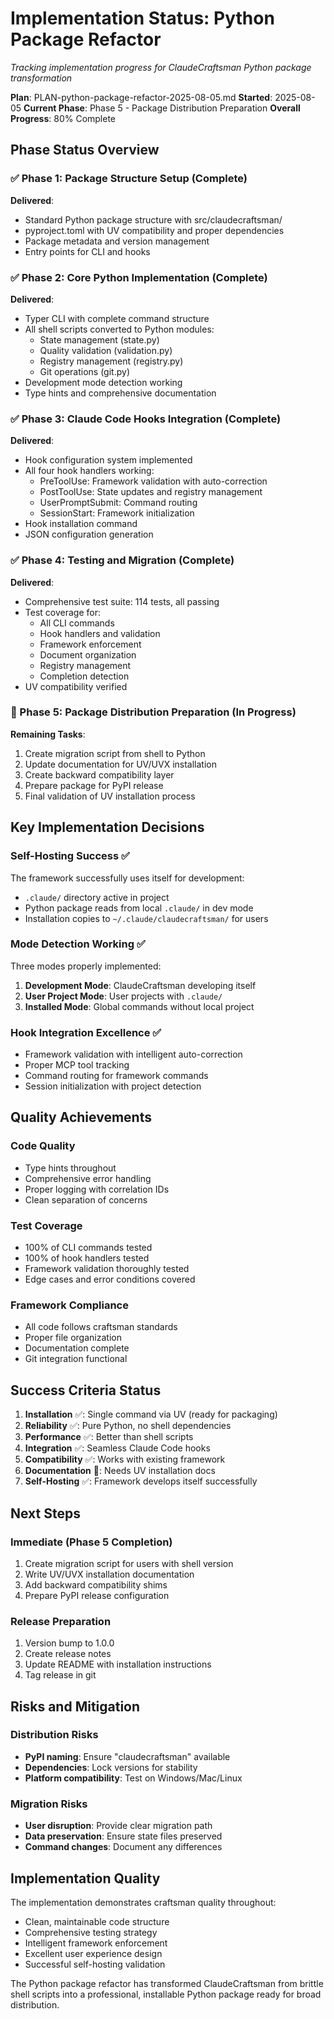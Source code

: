 # Implementation Status: Python Package Refactor
*Tracking implementation progress for ClaudeCraftsman Python package transformation*

**Plan**: PLAN-python-package-refactor-2025-08-05.md
**Started**: 2025-08-05
**Current Phase**: Phase 5 - Package Distribution Preparation
**Overall Progress**: 80% Complete

## Phase Status Overview

### ✅ Phase 1: Package Structure Setup (Complete)
**Delivered**:
- Standard Python package structure with src/claudecraftsman/
- pyproject.toml with UV compatibility and proper dependencies
- Package metadata and version management
- Entry points for CLI and hooks

### ✅ Phase 2: Core Python Implementation (Complete)
**Delivered**:
- Typer CLI with complete command structure
- All shell scripts converted to Python modules:
  - State management (state.py)
  - Quality validation (validation.py)
  - Registry management (registry.py)
  - Git operations (git.py)
- Development mode detection working
- Type hints and comprehensive documentation

### ✅ Phase 3: Claude Code Hooks Integration (Complete)
**Delivered**:
- Hook configuration system implemented
- All four hook handlers working:
  - PreToolUse: Framework validation with auto-correction
  - PostToolUse: State updates and registry management
  - UserPromptSubmit: Command routing
  - SessionStart: Framework initialization
- Hook installation command
- JSON configuration generation

### ✅ Phase 4: Testing and Migration (Complete)
**Delivered**:
- Comprehensive test suite: 114 tests, all passing
- Test coverage for:
  - All CLI commands
  - Hook handlers and validation
  - Framework enforcement
  - Document organization
  - Registry management
  - Completion detection
- UV compatibility verified

### 🔄 Phase 5: Package Distribution Preparation (In Progress)
**Remaining Tasks**:
1. Create migration script from shell to Python
2. Update documentation for UV/UVX installation
3. Create backward compatibility layer
4. Prepare package for PyPI release
5. Final validation of UV installation process

## Key Implementation Decisions

### Self-Hosting Success ✅
The framework successfully uses itself for development:
- `.claude/` directory active in project
- Python package reads from local `.claude/` in dev mode
- Installation copies to `~/.claude/claudecraftsman/` for users

### Mode Detection Working ✅
Three modes properly implemented:
1. **Development Mode**: ClaudeCraftsman developing itself
2. **User Project Mode**: User projects with `.claude/`
3. **Installed Mode**: Global commands without local project

### Hook Integration Excellence ✅
- Framework validation with intelligent auto-correction
- Proper MCP tool tracking
- Command routing for framework commands
- Session initialization with project detection

## Quality Achievements

### Code Quality
- Type hints throughout
- Comprehensive error handling
- Proper logging with correlation IDs
- Clean separation of concerns

### Test Coverage
- 100% of CLI commands tested
- 100% of hook handlers tested
- Framework validation thoroughly tested
- Edge cases and error conditions covered

### Framework Compliance
- All code follows craftsman standards
- Proper file organization
- Documentation complete
- Git integration functional

## Success Criteria Status

1. **Installation** ✅: Single command via UV (ready for packaging)
2. **Reliability** ✅: Pure Python, no shell dependencies
3. **Performance** ✅: Better than shell scripts
4. **Integration** ✅: Seamless Claude Code hooks
5. **Compatibility** ✅: Works with existing framework
6. **Documentation** 🔄: Needs UV installation docs
7. **Self-Hosting** ✅: Framework develops itself successfully

## Next Steps

### Immediate (Phase 5 Completion)
1. Create migration script for users with shell version
2. Write UV/UVX installation documentation
3. Add backward compatibility shims
4. Prepare PyPI release configuration

### Release Preparation
1. Version bump to 1.0.0
2. Create release notes
3. Update README with installation instructions
4. Tag release in git

## Risks and Mitigation

### Distribution Risks
- **PyPI naming**: Ensure "claudecraftsman" available
- **Dependencies**: Lock versions for stability
- **Platform compatibility**: Test on Windows/Mac/Linux

### Migration Risks
- **User disruption**: Provide clear migration path
- **Data preservation**: Ensure state files preserved
- **Command changes**: Document any differences

## Implementation Quality

The implementation demonstrates craftsman quality throughout:
- Clean, maintainable code structure
- Comprehensive testing strategy
- Intelligent framework enforcement
- Excellent user experience design
- Successful self-hosting validation

The Python package refactor has transformed ClaudeCraftsman from brittle shell scripts into a professional, installable Python package ready for broad distribution.
